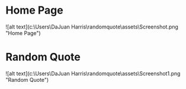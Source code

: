 # Home Page
![alt text](c:\Users\DaJuan Harris\randomquote\assets\Screenshot.png "Home Page")

# Random Quote
![alt text](c:\Users\DaJuan Harris\randomquote\assets\Screenshot1.png "Random Quote")
